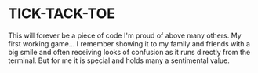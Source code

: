 # TICK-TACK-TOE

This will forever be a piece of code I'm proud of above many others. My first working game... 
I remember showing it to my family and friends with a big smile and often receiving looks of confusion as it runs directly from the terminal.
But for me it is special and holds many a sentimental value.
